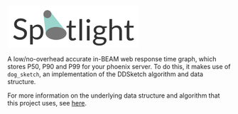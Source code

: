 ![Spotlight Logo](./logo.png)

A low/no-overhead accurate in-BEAM web response time graph, which stores P50, P90 and P99 for your phoenix server. To do this, it makes use of `dog_sketch`, an implementation of the DDSketch algorithm and data structure.

For more information on the underlying data structure and algorithm that this project uses, see [here](https://github.com/moosecodebv/dog_sketch).
